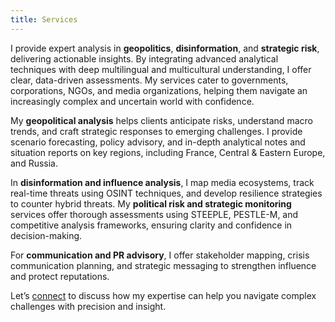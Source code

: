 ```yaml
---
title: Services
---
```


I provide expert analysis in **geopolitics**, **disinformation**, and **strategic risk**, delivering actionable insights. By integrating advanced analytical techniques with deep multilingual and multicultural understanding, I offer clear, data-driven assessments. My services cater to governments, corporations, NGOs, and media organizations, helping them navigate an increasingly complex and uncertain world with confidence.

My **geopolitical analysis** helps clients anticipate risks, understand macro trends, and craft strategic responses to emerging challenges. I provide scenario forecasting, policy advisory, and in-depth analytical notes and situation reports on key regions, including France, Central & Eastern Europe, and Russia.  

In **disinformation and influence analysis**, I map media ecosystems, track real-time threats using OSINT techniques, and develop resilience strategies to counter hybrid threats. My **political risk and strategic monitoring** services offer thorough assessments using STEEPLE, PESTLE-M, and competitive analysis frameworks, ensuring clarity and confidence in decision-making.

For **communication and PR advisory**, I offer stakeholder mapping, crisis communication planning, and strategic messaging to strengthen influence and protect reputations.  

Let’s [connect](mailto:dkolesnyk@pm.me) to discuss how my expertise can help you navigate complex challenges with precision and insight.